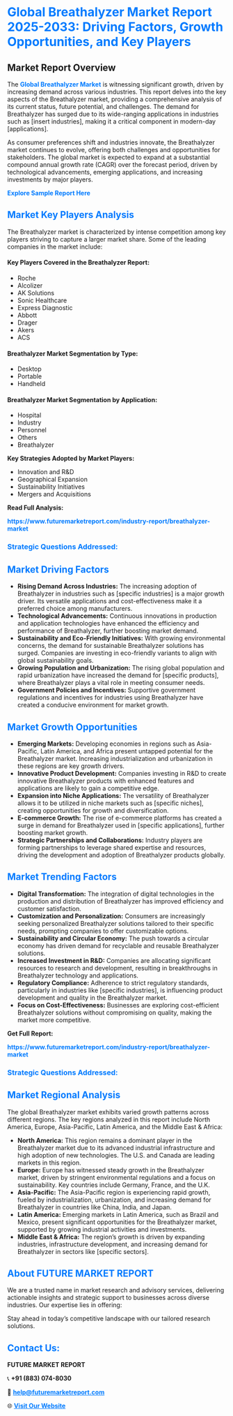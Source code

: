 <h1 style="color: #007BFF;">Global Breathalyzer Market Report 2025-2033: Driving Factors, Growth Opportunities, and Key Players</h1>

<section id="overview">
<h2>Market Report Overview</h2>
<p>The <a href="https://www.futuremarketreport.com/industry-report/breathalyzer-market" style="color: #007BFF; text-decoration: none;"><strong>Global Breathalyzer Market</strong></a> is witnessing significant growth, driven by increasing demand across various industries. This report delves into the key aspects of the Breathalyzer market, providing a comprehensive analysis of its current status, future potential, and challenges. The demand for Breathalyzer has surged due to its wide-ranging applications in industries such as [insert industries], making it a critical component in modern-day [applications].</p>
<p>As consumer preferences shift and industries innovate, the Breathalyzer market continues to evolve, offering both challenges and opportunities for stakeholders. The global market is expected to expand at a substantial compound annual growth rate (CAGR) over the forecast period, driven by technological advancements, emerging applications, and increasing investments by major players.</p>
</section>

<section id="overview">
<p><a href="https://www.futuremarketreport.com/request-sample/reportId=122577" style="color: #007BFF; text-decoration: none;"><strong>Explore Sample Report Here</strong></a></p>
</section>

<section id="key-players">
<h2 style="color: #007BFF;">Market Key Players Analysis</h2>
<p>The Breathalyzer market is characterized by intense competition among key players striving to capture a larger market share. Some of the leading companies in the market include:</p>
<h4>Key Players Covered in the Breathalyzer Report:</h4>
<ul><li>Roche</li><li>Alcolizer</li><li>AK Solutions</li><li>Sonic Healthcare</li><li>Express Diagnostic</li><li>Abbott</li><li>Drager</li><li>Akers</li><li>ACS</li></ul>
<h4>Breathalyzer Market Segmentation by Type:</h4>
<ul><li>Desktop</li><li>Portable</li><li>Handheld</li></ul>

<h4>Breathalyzer Market Segmentation by Application:</h4>
<ul><li>Hospital</li><li>Industry</li><li>Personnel</li><li>Others</li><li>Breathalyzer</li></ul>
<p><strong>Key Strategies Adopted by Market Players:</strong></p>
<ul>
<li>Innovation and R&D</li>
<li>Geographical Expansion</li>
<li>Sustainability Initiatives</li>
<li>Mergers and Acquisitions</li>
</ul>
</section>

<section>
<p><strong>Read Full Analysis: </strong></p><a href="https://www.futuremarketreport.com/industry-report/breathalyzer-market" style="color: #007BFF; text-decoration: none;"><strong>https://www.futuremarketreport.com/industry-report/breathalyzer-market</strong></a>
<h3 style="color: #007BFF;">Strategic Questions Addressed:</h3>
</section>

<section id="driving-factors">
<h2 style="color: #007BFF;">Market Driving Factors</h2>
<ul>
<li><strong>Rising Demand Across Industries:</strong> The increasing adoption of Breathalyzer in industries such as [specific industries] is a major growth driver. Its versatile applications and cost-effectiveness make it a preferred choice among manufacturers.</li>
<li><strong>Technological Advancements:</strong> Continuous innovations in production and application technologies have enhanced the efficiency and performance of Breathalyzer, further boosting market demand.</li>
<li><strong>Sustainability and Eco-Friendly Initiatives:</strong> With growing environmental concerns, the demand for sustainable Breathalyzer solutions has surged. Companies are investing in eco-friendly variants to align with global sustainability goals.</li>
<li><strong>Growing Population and Urbanization:</strong> The rising global population and rapid urbanization have increased the demand for [specific products], where Breathalyzer plays a vital role in meeting consumer needs.</li>
<li><strong>Government Policies and Incentives:</strong> Supportive government regulations and incentives for industries using Breathalyzer have created a conducive environment for market growth.</li>
</ul>
</section>

<section id="growth-opportunities">
<h2 style="color: #007BFF;">Market Growth Opportunities</h2>
<ul>
<li><strong>Emerging Markets:</strong> Developing economies in regions such as Asia-Pacific, Latin America, and Africa present untapped potential for the Breathalyzer market. Increasing industrialization and urbanization in these regions are key growth drivers.</li>
<li><strong>Innovative Product Development:</strong> Companies investing in R&D to create innovative Breathalyzer products with enhanced features and applications are likely to gain a competitive edge.</li>
<li><strong>Expansion into Niche Applications:</strong> The versatility of Breathalyzer allows it to be utilized in niche markets such as [specific niches], creating opportunities for growth and diversification.</li>
<li><strong>E-commerce Growth:</strong> The rise of e-commerce platforms has created a surge in demand for Breathalyzer used in [specific applications], further boosting market growth.</li>
<li><strong>Strategic Partnerships and Collaborations:</strong> Industry players are forming partnerships to leverage shared expertise and resources, driving the development and adoption of Breathalyzer products globally.</li>
</ul>
</section>

<section id="trending-factors">
<h2 style="color: #007BFF;">Market Trending Factors</h2>
<ul>
<li><strong>Digital Transformation:</strong> The integration of digital technologies in the production and distribution of Breathalyzer has improved efficiency and customer satisfaction.</li>
<li><strong>Customization and Personalization:</strong> Consumers are increasingly seeking personalized Breathalyzer solutions tailored to their specific needs, prompting companies to offer customizable options.</li>
<li><strong>Sustainability and Circular Economy:</strong> The push towards a circular economy has driven demand for recyclable and reusable Breathalyzer solutions.</li>
<li><strong>Increased Investment in R&D:</strong> Companies are allocating significant resources to research and development, resulting in breakthroughs in Breathalyzer technology and applications.</li>
<li><strong>Regulatory Compliance:</strong> Adherence to strict regulatory standards, particularly in industries like [specific industries], is influencing product development and quality in the Breathalyzer market.</li>
<li><strong>Focus on Cost-Effectiveness:</strong> Businesses are exploring cost-efficient Breathalyzer solutions without compromising on quality, making the market more competitive.</li>
</ul>
</section>

<section>
<p><strong>Get Full Report: </strong></p><a href="https://www.futuremarketreport.com/industry-report/breathalyzer-market" style="color: #007BFF; text-decoration: none;"><strong>https://www.futuremarketreport.com/industry-report/breathalyzer-market</strong></a>
<h3 style="color: #007BFF;">Strategic Questions Addressed:</h3>
</section>


<section id="regional-analysis">
<h2 style="color: #007BFF;">Market Regional Analysis</h2>
<p>The global Breathalyzer market exhibits varied growth patterns across different regions. The key regions analyzed in this report include North America, Europe, Asia-Pacific, Latin America, and the Middle East & Africa:</p>
<ul>
<li><strong>North America:</strong> This region remains a dominant player in the Breathalyzer market due to its advanced industrial infrastructure and high adoption of new technologies. The U.S. and Canada are leading markets in this region.</li>
<li><strong>Europe:</strong> Europe has witnessed steady growth in the Breathalyzer market, driven by stringent environmental regulations and a focus on sustainability. Key countries include Germany, France, and the U.K.</li>
<li><strong>Asia-Pacific:</strong> The Asia-Pacific region is experiencing rapid growth, fueled by industrialization, urbanization, and increasing demand for Breathalyzer in countries like China, India, and Japan.</li>
<li><strong>Latin America:</strong> Emerging markets in Latin America, such as Brazil and Mexico, present significant opportunities for the Breathalyzer market, supported by growing industrial activities and investments.</li>
<li><strong>Middle East & Africa:</strong> The region’s growth is driven by expanding industries, infrastructure development, and increasing demand for Breathalyzer in sectors like [specific sectors].</li>
</ul>
</section>

<footer>
<h2 style="color: #007BFF;">About FUTURE MARKET REPORT</h2>
<p>We are a trusted name in market research and advisory services, delivering actionable insights and strategic support to businesses across diverse industries. Our expertise lies in offering:</p>

<p>Stay ahead in today’s competitive landscape with our tailored research solutions.</p>

<h2 style="color: #007BFF;">Contact Us:</h2>
<p><strong>FUTURE MARKET REPORT</strong></p>
<p>📞 <strong>+91 (883) 074-8030</strong></p>
<p>📧 <strong><a href="mailto:help@futuremarketreport.com" style="color: #007BFF;">help@futuremarketreport.com</a></strong></p>
<p>🌐 <strong><a href="https://www.futuremarketreport.com/" style="color: #007BFF;">Visit Our Website</a></strong></p>
</footer>
